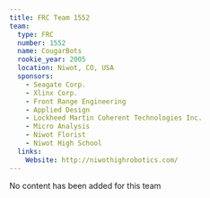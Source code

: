 ```yaml
---
title: FRC Team 1552
team:
  type: FRC
  number: 1552
  name: CougarBots
  rookie_year: 2005
  location: Niwot, CO, USA
  sponsors:
    - Seagate Corp.
    - Xlinx Corp.
    - Front Range Engineering
    - Applied Design
    - Lockheed Martin Coherent Technologies Inc.
    - Micro Analysis
    - Niwot Florist
    - Niwot High School
  links:
    Website: http://niwothighrobotics.com/ 
---
```

No content has been added for this team